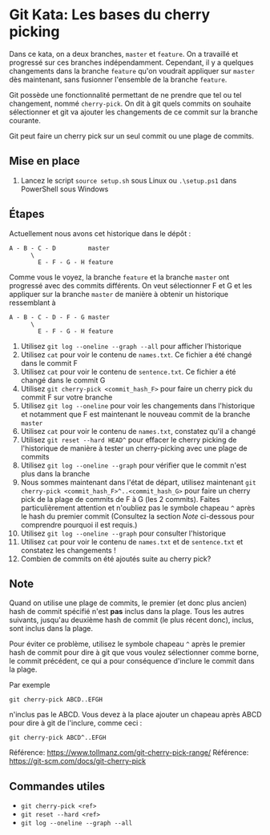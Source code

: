 # Git Kata: Les bases du cherry picking

Dans ce kata, on a deux branches, `master` et `feature`. On a travaillé et progressé sur ces branches indépendamment. Cependant, il y a quelques changements dans la branche `feature` qu'on voudrait appliquer sur `master` dès maintenant, sans fusionner l'ensemble de la branche `feature`.

Git possède une fonctionnalité permettant de ne prendre que tel ou tel changement, nommé `cherry-pick`. On dit à git quels commits on souhaite sélectionner et git va ajouter les changements de ce commit sur la branche courante.

Git peut faire un cherry pick sur un seul commit ou une plage de commits.

## Mise en place

1. Lancez le script `source setup.sh` sous Linux ou `.\setup.ps1` dans PowerShell sous Windows

## Étapes

Actuellement nous avons cet historique dans le dépôt : 

    A - B - C - D         master
          \
            E - F - G - H feature

Comme vous le voyez, la branche `feature` et la branche `master` ont progressé avec des commits différents. On veut sélectionner F et G et les appliquer sur la branche `master` de manière à obtenir un historique ressemblant à 

    A - B - C - D - F - G master
          \
            E - F - G - H feature

1. Utilisez `git log --oneline --graph --all` pour afficher l’historique
1. Utilisez `cat` pour voir le contenu de `names.txt`. Ce fichier a été changé dans le commit F
1. Utilisez `cat` pour voir le contenu de `sentence.txt`. Ce fichier a été changé dans le commit G
1. Utilisez `git cherry-pick <commit_hash_F>` pour faire un cherry pick du commit F sur votre branche
1. Utilisez `git log --oneline` pour voir les changements dans l'historique et notamment que F est maintenant le nouveau commit de la branche `master`
1. Utilisez `cat` pour voir le contenu de `names.txt`, constatez qu'il a changé
1. Utilisez `git reset --hard HEAD^` pour effacer le cherry picking de l'historique de manière à tester un cherry-picking avec une plage de commits
1. Utilisez `git log --oneline --graph` pour vérifier que le commit n'est plus dans la branche
1. Nous sommes maintenant dans l'état de départ, utilisez maintenant `git cherry-pick <commit_hash_F>^..<commit_hash_G>` pour faire un cherry pick de la plage de commits de F à G (les 2 commits). Faites particulièrement attention et n'oubliez pas le symbole chapeau `^` après le hash du premier commit (Consultez la section *Note* ci-dessous pour comprendre pourquoi il est requis.)
1. Utilisez `git log --oneline --graph` pour consulter l'historique
1. Utilisez `cat` pour voir le contenu de `names.txt` et de `sentence.txt` et constatez les changements !
1. Combien de commits on été ajoutés suite au cherry pick?

## Note

Quand on utilise une plage de commits, le premier (et donc plus ancien) hash de commit spécifié n'est **pas** inclus dans la plage. Tous les autres suivants, jusqu'au deuxième hash de commit (le plus récent donc), inclus, sont inclus dans la plage.

Pour éviter ce problème, utilisez le symbole chapeau `^` après le premier hash de commit pour dire à git que vous voulez sélectionner comme borne, le commit précédent, ce qui a pour conséquence d'inclure le commit dans la plage.

Par exemple

    git cherry-pick ABCD..EFGH

n'inclus pas le ABCD. Vous devez à la place ajouter un chapeau après ABCD pour dire à git de l'inclure, comme ceci :

    git cherry-pick ABCD^..EFGH

Référence: https://www.tollmanz.com/git-cherry-pick-range/
Référence: https://git-scm.com/docs/git-cherry-pick

## Commandes utiles

- `git cherry-pick <ref>`
- `git reset --hard <ref>`
- `git log --oneline --graph --all`
